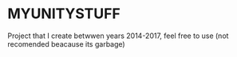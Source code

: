 # MYUNITYSTUFF
Project that I create betwwen years 2014-2017, feel free to use (not recomended beacause its garbage)
